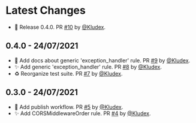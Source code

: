 # Latest Changes
* 🔖 Release 0.4.0. PR [#10](https://github.com/Kludex/flake8-fastapi/pull/10) by [@Kludex](https://github.com/Kludex).

## 0.4.0 - 24/07/2021

* 📝 Add docs about generic 'exception_handler' rule. PR [#9](https://github.com/Kludex/flake8-fastapi/pull/9) by [@Kludex](https://github.com/Kludex).
* ✨ Add generic 'exception_handler' rule. PR [#8](https://github.com/Kludex/flake8-fastapi/pull/8) by [@Kludex](https://github.com/Kludex).
* ♻️ Reorganize test suite. PR [#7](https://github.com/Kludex/flake8-fastapi/pull/7) by [@Kludex](https://github.com/Kludex).

## 0.3.0 - 24/07/2021

* 👷 Add publish workflow. PR [#5](https://github.com/Kludex/flake8-fastapi/pull/5) by [@Kludex](https://github.com/Kludex).
* ✨ Add CORSMiddlewareOrder rule. PR [#4](https://github.com/Kludex/flake8-fastapi/pull/4) by [@Kludex](https://github.com/Kludex).

